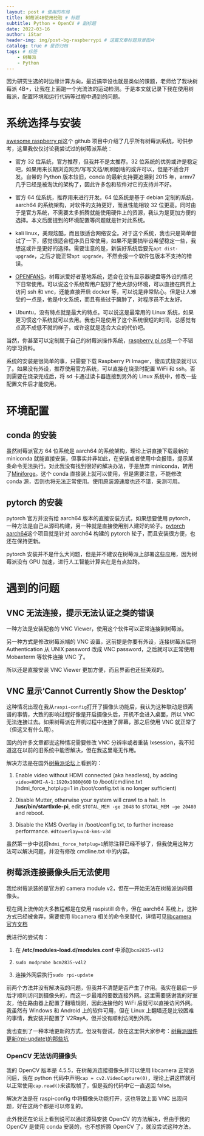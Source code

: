 ```yaml
---
layout: post # 使用的布局
title: 树莓派4B使用经验 # 标题
subtitle: Python + OpenCV # 副标题
date: 2022-03-16
author: iStar
header-img: img/post-bg-raspberrypi # 这篇文章标题背景图片
catalog: true # 是否归档
tags: # 标签
    - 树莓派
    - Python
---
```


因为研究生选的时边缘计算方向，最近搞毕设也就是类似的课题，老师给了我块树莓派 4B+，让我在上面跑一个光流法的运动检测。于是本文就记录下我在使用树莓派，配置环境和运行代码等过程中遇到的问题。

# 系统选择与安装

[awesome raspberry pi](https://github.com/thibmaek/awesome-raspberry-pi)这个 github 项目中介绍了几乎所有树莓派系统，可供参考，这里我仅仅讨论我尝试过的树莓派系统：

-   官方 32 位系统，官方推荐，但我并不是太推荐。32 位系统的优势或许是稳定吧，如果用来长期浏览网页/写写文档/刷刷剧啥的或许可以，但是不适合开发。自带的 Python 版本较旧，conda 的最新支持要追溯到 2015 年，armv7 几乎已经是被淘汰的架构了，因此许多包和软件对它的支持并不好。

-   官方 64 位系统，推荐用来进行开发。64 位系统是基于 debian 定制的系统，aarch64 的系统架构，对软件的支持更好，而且性能相较 32 位更高。同时由于是官方系统，不需要太多折腾就能使用硬件上的资源，我认为是更加方便的选择。本文后面提到的环境配置等问题就是针对此系统。

-   kali linux，美观炫酷，而且很适合网络安全。对于这个系统，我也只是简单尝试了一下，感觉很适合程序员日常使用，如果不是要搞毕设希望稳定一些，我想这或许是更好的选择。需要注意的是，新装好系统后要先`apt dist-upgrade`，之后才能正常`apt upgrade`，不然会报一个软件包版本不支持的错误。

-   [OPENFANS](https://github.com/openfans-community-offical/Debian-Pi-Aarch64)，树莓派爱好者基地系统，适合在没有显示器键盘等外设的情况下日常使用。可以说这个系统帮用户配好了绝大部分环境，可以直接在网页上访问 ssh 和 vnc，还能直接开启 docker 等，可以说是非常贴心。但是让人难受的一点是，他是中文系统，而且有些过于臃肿了，对程序员不太友好。

-   Ubuntu，没有特点就是最大的特点。可以说这是最常用的 Linux 系统，如果更习惯这个系统就可以去用。我也只是使用了这个系统很短的时间，总感觉有点高不成低不就的样子，或许这就是适合大众的代价吧。

当然，你甚至可以定制属于自己的树莓派操作系统，[raspberry pi os](https://github.com/s-matyukevich/raspberry-pi-os)是一个不错的学习资料。

系统的安装是很简单的事，只需要下载 Raspberry Pi Imager，傻瓜式烧录就可以了。如果没有外设，推荐使用官方系统，可以直接在烧录时配置 WiFi 和 ssh。否则需要在烧录完成后，将 sd 卡通过读卡器连接到另外的 Linux 系统中，修改一些配置文件后才能使用。

# 环境配置

## conda 的安装

虽然树莓派官方 64 位系统是 aarch64 的系统架构，理论上讲直接下载最新的 miniconda 就能直接安装，但事实并非如此，在安装或者使用中会报错，提示某条命令无法执行。对此我没有找到很好的解决办法，于是放弃 miniconda，转用了[Miniforge](https://github.com/conda-forge/miniforge)。这个 conda 直接装上就可以使用，但是需要注意，不能修改 conda 源，否则也将无法正常使用。使用原装源速度也还不错，亲测可用。

## pytorch 的安装

pytorch 官方并没有给 aarch64 版本的直接安装方式，如果想要使用 pytorch，一种方法是自己从源码构建，另一种就是直接使用别人建好的轮子。[pytorch aarch64](https://github.com/KumaTea/pytorch-aarch64)这个项目就是针对 aarch64 构建的 pytorch 轮子，而且安装很方便，也还在保持更新。

pytorch 安装并不是什么大问题，但是并不建议在树莓派上部署这些应用，因为树莓派没有 GPU 加速，进行人工智能计算实在是有点拉跨。

# 遇到的问题

## VNC 无法连接，提示无法认证之类的错误

一种方法是安装配套的 VNC Viewer，使用这个软件可以正常连接到树莓派。

另一种方式是修改树莓派端的 VNC 设置，这前提是你要有外设，连接树莓派后将 Authentication 从 UNIX password 改成 VNC password，之后就可以正常使用 Mobaxterm 等软件连接 VNC 了。

所以还是直接安装 VNC Viewer 更加方便，而且界面也还挺美观的。

## VNC 显示‘Cannot Currently Show the Desktop’

这种情况出现在我从`raspi-config`打开了摄像头功能后，我认为这种联动是很离谱的事情，大致的影响过程好像是开启摄像头后，开机不会进入桌面，所以 VNC 无法连接过去。如果树莓派在开机过程中连接了屏幕，那之后使用 VNC 就正常了（但这又有什么用）。

国内的许多文章都说这种情况需要修改 VNC 分辨率或者重装 lxsession，我不知道这在以前的旧系统中能否解决，但在我这里毫无作用。

解决方法是在国外[树莓派论坛](https://forums.raspberrypi.com/)上看到的：

1. Enable video without HDMI connected (aka headless), by adding `video=HDMI-A-1:1920x1080@60D` to /boot/cmdline.txt (hdmi_force_hotplug=1 in /boot/config.txt is no longer sufficient)

2. Disable Mutter, otherwise your system will crawl to a halt. In **/usr/bin/startlxde-pi**, edit `$TOTAL_MEM -ge 2048` to `$TOTAL_MEM -ge 20480` and reboot.

3. Disable the KMS Overlay in /boot/config.txt, to further increase performance. `#dtoverlay=vc4-kms-v3d`

虽然第一步中说将`hdmi_force_hotplug=1`解除注释已经不够了，但我使用这种方法可以解决问题，并没有修改 cmdline.txt 中的内容。

## 树莓派连接摄像头后无法使用

我给树莓派装的是官方的 camera module v2，但在一开始无法在树莓派访问摄像头。

现在网上流传的大多教程都是在使用 raspistill 命令，但在 aarch64 系统上，这种方式已经被舍弃，需要使用 libcamera 相关的命令来替代，详情可见[libcamera 官方文档](https://www.raspberrypi.com/documentation/accessories/camera.html#libcamera-and-libcamera-apps)

我进行的尝试有：

1. 在 **/etc/modules-load.d/modules.conf** 中添加`bcm2835-v4l2`

2. `sudo modprobe bcm2835-v4l2`

3. 连接外网后执行`sudo rpi-update`

前两个方法并没有解决我的问题，但我并不清楚是否产生了作用。我实在最后一步后才顺利访问到摄像头的，而这一步最难的要数连接外网。这里需要感谢我的好室友，他在路由器上配置了翻墙规则，因此连接他的 WiFi 后就可以直接访问外网。我虽然有 Windows 和 Android 上的软件可用，但在 Linux 上翻墙还是比较困难的事情，我安装并配置了 V2RayA，但并没有顺利访问到外网。

我也查到了一种本地更新的方式，但没有尝试，放在这里供大家参考：[树莓派固件更新(rpi-update)的那些坑](https://zhuanlan.zhihu.com/p/137745265)

### OpenCV 无法访问摄像头

我的 OpenCV 版本是 4.5.5，在树莓派连接摄像头并可以使用 libcamera 正常访问后，我在 python 代码中声明`cap = cv2.VideoCapture(0)`，理论上讲这样就可以正常使用`cap.read()`来读取帧了，但是我的代码中它一直返回 false。

解决方法是在 raspi-config 中将摄像头功能打开，这也导致上面 VNC 出现问题，好在这两个都是可以修复的。

此外我还在论坛上看到说可以通过源码安装 OpenCV 的方法解决，但由于我的 OpenCV 是使用 conda 安装的，也不想折腾 OpenCV 了，就没尝试这种方法。
